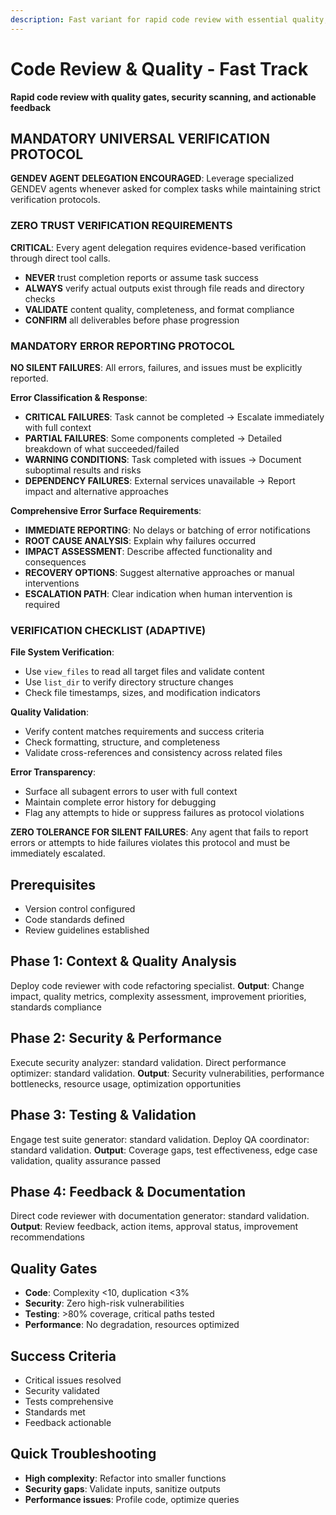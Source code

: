```yaml
---
description: Fast variant for rapid code review with essential quality, security, and performance validation
---
```


# Code Review & Quality - Fast Track

**Rapid code review with quality gates, security scanning, and actionable feedback**

## MANDATORY UNIVERSAL VERIFICATION PROTOCOL

**GENDEV AGENT DELEGATION ENCOURAGED**: Leverage specialized GENDEV agents whenever asked for complex tasks while maintaining strict verification protocols.

### ZERO TRUST VERIFICATION REQUIREMENTS

**CRITICAL**: Every agent delegation requires evidence-based verification through direct tool calls.

- **NEVER** trust completion reports or assume task success
- **ALWAYS** verify actual outputs exist through file reads and directory checks
- **VALIDATE** content quality, completeness, and format compliance
- **CONFIRM** all deliverables before phase progression

### MANDATORY ERROR REPORTING PROTOCOL

**NO SILENT FAILURES**: All errors, failures, and issues must be explicitly reported.

**Error Classification & Response**:

- **CRITICAL FAILURES**: Task cannot be completed → Escalate immediately with full context
- **PARTIAL FAILURES**: Some components completed → Detailed breakdown of what succeeded/failed
- **WARNING CONDITIONS**: Task completed with issues → Document suboptimal results and risks
- **DEPENDENCY FAILURES**: External services unavailable → Report impact and alternative approaches

**Comprehensive Error Surface Requirements**:

- **IMMEDIATE REPORTING**: No delays or batching of error notifications
- **ROOT CAUSE ANALYSIS**: Explain why failures occurred
- **IMPACT ASSESSMENT**: Describe affected functionality and consequences
- **RECOVERY OPTIONS**: Suggest alternative approaches or manual interventions
- **ESCALATION PATH**: Clear indication when human intervention is required

### VERIFICATION CHECKLIST (ADAPTIVE)

**File System Verification**:

- Use `view_files` to read all target files and validate content
- Use `list_dir` to verify directory structure changes
- Check file timestamps, sizes, and modification indicators

**Quality Validation**:

- Verify content matches requirements and success criteria
- Check formatting, structure, and completeness
- Validate cross-references and consistency across related files

**Error Transparency**:

- Surface all subagent errors to user with full context
- Maintain complete error history for debugging
- Flag any attempts to hide or suppress failures as protocol violations

**ZERO TOLERANCE FOR SILENT FAILURES**: Any agent that fails to report errors or attempts to hide failures violates this protocol and must be immediately escalated.

## Prerequisites

- Version control configured
- Code standards defined
- Review guidelines established

## Phase 1: Context & Quality Analysis

Deploy code reviewer with code refactoring specialist.
**Output**: Change impact, quality metrics, complexity assessment, improvement priorities, standards compliance

## Phase 2: Security & Performance

Execute security analyzer: standard validation.
Direct performance optimizer: standard validation.
**Output**: Security vulnerabilities, performance bottlenecks, resource usage, optimization opportunities

## Phase 3: Testing & Validation

Engage test suite generator: standard validation.
Deploy QA coordinator: standard validation.
**Output**: Coverage gaps, test effectiveness, edge case validation, quality assurance passed

## Phase 4: Feedback & Documentation

Direct code reviewer with documentation generator: standard validation.
**Output**: Review feedback, action items, approval status, improvement recommendations

## Quality Gates

- **Code**: Complexity <10, duplication <3%
- **Security**: Zero high-risk vulnerabilities
- **Testing**: >80% coverage, critical paths tested
- **Performance**: No degradation, resources optimized

## Success Criteria

- Critical issues resolved
- Security validated
- Tests comprehensive
- Standards met
- Feedback actionable

## Quick Troubleshooting

- **High complexity**: Refactor into smaller functions
- **Security gaps**: Validate inputs, sanitize outputs
- **Performance issues**: Profile code, optimize queries
